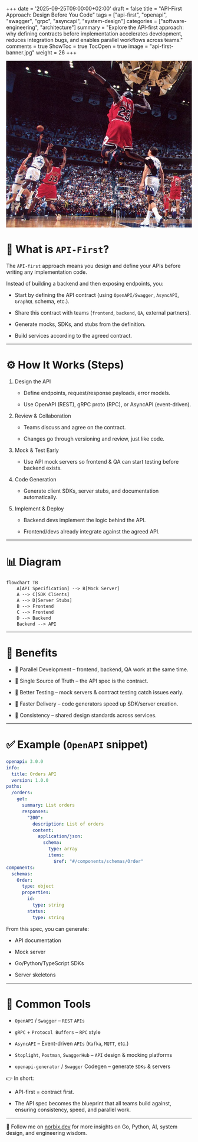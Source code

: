 +++
date = '2025-09-25T09:00:00+02:00'
draft = false
title = "API-First Approach: Design Before You Code"
tags = ["api-first", "openapi", "swagger", "grpc", "asyncapi", "system-design"]
categories = ["software-engineering", "architecture"]
summary = "Explore the API-first approach: why defining contracts before implementation accelerates development, reduces integration bugs, and enables parallel workflows across teams."
comments = true
ShowToc = true
TocOpen = true
image = "api-first-banner.jpg"
weight = 26
+++

![banner](banner.jpg)

# 🔑 What is `API-First`?

The `API-first` approach means you design and define your APIs before writing any implementation code.

Instead of building a backend and then exposing endpoints, you:

- Start by defining the API contract (using `OpenAPI/Swagger`, `AsyncAPI`, `GraphQL` schema, etc.).

- Share this contract with teams (`frontend`, `backend`, `QA`, external partners).

- Generate mocks, SDKs, and stubs from the definition.

- Build services according to the agreed contract.

---

# ⚙️ How It Works (Steps)

1. Design the API

    - Define endpoints, request/response payloads, error models.

    - Use OpenAPI (REST), gRPC proto (RPC), or AsyncAPI (event-driven).

1. Review & Collaboration

    - Teams discuss and agree on the contract.

    - Changes go through versioning and review, just like code.

1. Mock & Test Early

    - Use API mock servers so frontend & QA can start testing before backend exists.

1. Code Generation

    - Generate client SDKs, server stubs, and documentation automatically.

1. Implement & Deploy

    - Backend devs implement the logic behind the API.

    - Frontend/devs already integrate against the agreed API.

---

# 📊 Diagram

```mermaid
flowchart TB
    A[API Specification] --> B[Mock Server]
    A --> C[SDK Clients]
    A --> D[Server Stubs]
    B --> Frontend
    C --> Frontend
    D --> Backend
    Backend --> API
```

---

# 🎯 Benefits

- 🔄 Parallel Development – frontend, backend, QA work at the same time.

- 📖 Single Source of Truth – the API spec is the contract.

- 🧪 Better Testing – mock servers & contract testing catch issues early.

- 🚀 Faster Delivery – code generators speed up SDK/server creation.

- 🔐 Consistency – shared design standards across services.

---

# ✅ Example (`OpenAPI` snippet)

```yaml
openapi: 3.0.0
info:
  title: Orders API
  version: 1.0.0
paths:
  /orders:
    get:
      summary: List orders
      responses:
        "200":
          description: List of orders
          content:
            application/json:
              schema:
                type: array
                items:
                  $ref: "#/components/schemas/Order"
components:
  schemas:
    Order:
      type: object
      properties:
        id:
          type: string
        status:
          type: string
```

From this spec, you can generate:

- API documentation

- Mock server

- Go/Python/TypeScript SDKs

- Server skeletons

---

# 🧰 Common Tools

- `OpenAPI` / `Swagger` – `REST` `APIs`

- `gRPC` + `Protocol Buffers` – `RPC` style

- `AsyncAPI` – Event-driven `APIs` (`Kafka`, `MQTT`, etc.)

- `Stoplight`, `Postman`, `SwaggerHub` – `API` design & mocking platforms

- `openapi-generator` / `Swagger` Codegen – generate `SDKs` & servers

👉 In short:
- API-first = contract first.

- The API spec becomes the blueprint that all teams build against, ensuring consistency, speed, and parallel work.

---

🚀 Follow me on [norbix.dev](https://norbix.dev) for more insights on Go, Python, AI, system design, and engineering wisdom.
